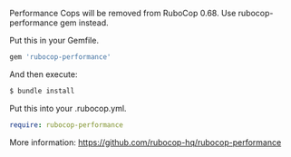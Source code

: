 Performance Cops will be removed from RuboCop 0.68. Use rubocop-performance gem instead.

Put this in your Gemfile.

```rb
gem 'rubocop-performance'
```

And then execute:

```sh
$ bundle install
```

Put this into your .rubocop.yml.

```yaml
require: rubocop-performance
```

More information: https://github.com/rubocop-hq/rubocop-performance
